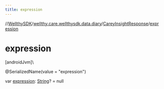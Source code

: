 ```yaml
---
title: expression
---
```

//[WellthySDK](../../../index.html)/[wellthy.care.wellthysdk.data.diary](../index.html)/[CareyInsightResponse](index.html)/[expression](expression.html)



# expression



[androidJvm]\




@SerializedName(value = "expression")



var [expression](expression.html): [String](https://kotlinlang.org/api/latest/jvm/stdlib/kotlin/-string/index.html)? = null





